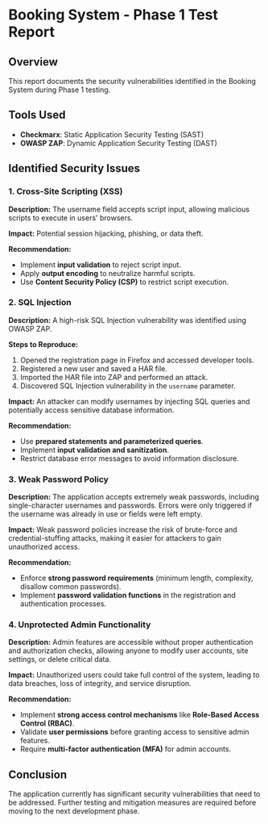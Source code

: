 # Booking System - Phase 1 Test Report

## Overview
This report documents the security vulnerabilities identified in the Booking System during Phase 1 testing.

## Tools Used
- **Checkmarx**: Static Application Security Testing (SAST)
- **OWASP ZAP**: Dynamic Application Security Testing (DAST)

## Identified Security Issues

### 1. Cross-Site Scripting (XSS)
**Description:** The username field accepts script input, allowing malicious scripts to execute in users' browsers.

**Impact:** Potential session hijacking, phishing, or data theft.

**Recommendation:**
- Implement **input validation** to reject script input.
- Apply **output encoding** to neutralize harmful scripts.
- Use **Content Security Policy (CSP)** to restrict script execution.

### 2. SQL Injection
**Description:** A high-risk SQL Injection vulnerability was identified using OWASP ZAP.

**Steps to Reproduce:**
1. Opened the registration page in Firefox and accessed developer tools.
2. Registered a new user and saved a HAR file.
3. Imported the HAR file into ZAP and performed an attack.
4. Discovered SQL Injection vulnerability in the `username` parameter.

**Impact:** An attacker can modify usernames by injecting SQL queries and potentially access sensitive database information.

**Recommendation:**
- Use **prepared statements and parameterized queries**.
- Implement **input validation and sanitization**.
- Restrict database error messages to avoid information disclosure.

### 3. Weak Password Policy
**Description:** The application accepts extremely weak passwords, including single-character usernames and passwords. Errors were only triggered if the username was already in use or fields were left empty.

**Impact:** Weak password policies increase the risk of brute-force and credential-stuffing attacks, making it easier for attackers to gain unauthorized access.

**Recommendation:**
- Enforce **strong password requirements** (minimum length, complexity, disallow common passwords).
- Implement **password validation functions** in the registration and authentication processes.

### 4. Unprotected Admin Functionality
**Description:** Admin features are accessible without proper authentication and authorization checks, allowing anyone to modify user accounts, site settings, or delete critical data.

**Impact:** Unauthorized users could take full control of the system, leading to data breaches, loss of integrity, and service disruption.

**Recommendation:**
- Implement **strong access control mechanisms** like **Role-Based Access Control (RBAC)**.
- Validate **user permissions** before granting access to sensitive admin features.
- Require **multi-factor authentication (MFA)** for admin accounts.

## Conclusion
The application currently has significant security vulnerabilities that need to be addressed. Further testing and mitigation measures are required before moving to the next development phase.

